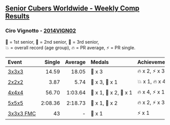<style>table {white-space: nowrap;}</style>

## [Senior Cubers Worldwide - Weekly Comp Results](/scw-comp/results/)
### Ciro Vignotto - [2014VIGN02](https://www.worldcubeassociation.org/persons/2014VIGN02)

<span style="white-space: nowrap;">🥇 = 1st senior</span>, <span style="white-space: nowrap;">🥈 = 2nd senior</span>, <span style="white-space: nowrap;">🥉 = 3rd senior</span>, <span style="white-space: nowrap;">💥 = overall record (age group)</span>, <span style="white-space: nowrap;">🔥 = PR average</span>, <span style="white-space: nowrap;">⚡ = PR single</span>.

| Event | Single | Average | Medals | Achievements|
| :-- | --: | --: | :-- | :-- |
| [3x3x3](333.md) | 14.59 | 18.05 | 🥉 x 3 | 🔥 x 2, ⚡ x 3 |
| [2x2x2](222.md) | 3.87 | 5.74 | 🥈 x 3, 🥉 x 1 | 💥 x 1, 🔥 x 4, ⚡ x 3 |
| [4x4x4](444.md) | 56.70 | 1:03.64 | 🥇 x 1, 🥈 x 2, 🥉 x 1 | 🔥 x 4, ⚡ x 1 |
| [5x5x5](555.md) | 2:08.36 | 2:18.73 | 🥈 x 1, 🥉 x 2 | 🔥 x 2, ⚡ x 3 |
| [3x3x3 FMC](333fm.md) | 43 | - | 🥉 x 1 | ⚡ x 1 |

<!-- Global site tag (gtag.js) - Google Analytics -->
<script async src="https://www.googletagmanager.com/gtag/js?id=UA-86348435-3"></script>
<script>window.dataLayer = window.dataLayer || []; function gtag() {dataLayer.push(arguments);} gtag('js', new Date()); gtag('config', 'UA-86348435-3');</script>
